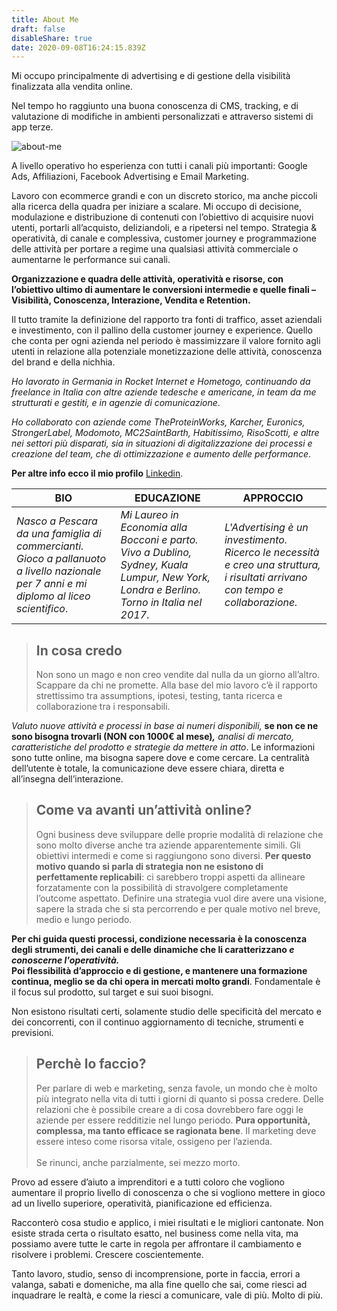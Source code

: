 ```yaml
---
title: About Me
draft: false
disableShare: true
date: 2020-09-08T16:24:15.839Z
---
```

Mi occupo principalmente di advertising e di gestione della visibilità finalizzata alla vendita online.

Nel tempo ho raggiunto una buona conoscenza di CMS, tracking, e di valutazione di modifiche in ambienti personalizzati e attraverso sistemi di app terze.

![about-me](/images/uploads/about-me.jpg "about-me")

A livello operativo ho esperienza con tutti i canali più importanti: Google Ads, Affiliazioni, Facebook Advertising e Email Marketing.

Lavoro con ecommerce grandi e con un discreto storico, ma anche piccoli alla ricerca della quadra per iniziare a scalare. Mi occupo di decisione, modulazione e distribuzione di contenuti con l’obiettivo di acquisire nuovi utenti, portarli all’acquisto, deliziandoli, e a ripetersi nel tempo. Strategia & operatività, di canale e complessiva, customer journey e programmazione delle attività per portare a regime una qualsiasi attività commerciale o aumentarne le performance sui canali. 

**Organizzazione e quadra delle attività, operatività e risorse, con l’obiettivo ultimo di aumentare le conversioni intermedie e quelle finali – Visibilità, Conoscenza, Interazione, Vendita e Retention.**

Il tutto tramite la definizione del rapporto tra fonti di traffico, asset aziendali e investimento, con il pallino della customer journey e experience. Quello che conta per ogni azienda nel periodo è massimizzare il valore fornito agli utenti in relazione alla potenziale monetizzazione delle attività, conoscenza del brand e della nichhia.

*Ho lavorato in Germania in Rocket Internet e Hometogo, continuando da freelance in Italia con altre aziende tedesche e americane, in team da me strutturati e gestiti, e in agenzie di comunicazione*.

*Ho collaborato con aziende come TheProteinWorks, Karcher, Euronics, StrongerLabel, Modomoto, MC2SaintBarth, Habitissimo, RisoScotti, e altre nei settori più disparati, sia in situazioni di digitalizzazione dei processi e creazione del team, che di ottimizzazione e aumento delle performance*.

**Per altre info ecco il mio profilo** [Linkedin](https://www.linkedin.com/in/fabrizio-di-fulvio-502b4815/).

| BIO                                                                                                                                     | EDUCAZIONE                                                                                                                                | APPROCCIO                                                                                                                      |
| --------------------------------------------------------------------------------------------------------------------------------------- | ----------------------------------------------------------------------------------------------------------------------------------------- | ------------------------------------------------------------------------------------------------------------------------------ |
| *Nasco a Pescara da una famiglia di commercianti. Gioco a pallanuoto a livello nazionale per 7 anni e mi diplomo al liceo scientifico*. | *Mi Laureo in Economia alla Bocconi e parto. Vivo a Dublino, Sydney, Kuala Lumpur, New York, Londra e Berlino. Torno in Italia nel 2017*. | *L'Advertising è un investimento. Ricerco le necessità e creo una struttura, i risultati arrivano con tempo e collaborazione.* |

> ## In cosa credo
>
> Non sono un mago e non creo vendite dal nulla da un giorno all’altro. Scappare da chi ne promette. Alla base del mio lavoro c’è il rapporto strettissimo tra assumptions, ipotesi, testing, tanta ricerca e collaborazione tra i responsabili. 

*Valuto nuove attività e processi in base ai numeri disponibili,* **se non ce ne sono bisogna trovarli (NON con 1000€ al mese)*,*** *analisi di mercato, caratteristiche del prodotto e strategie da mettere in atto*.
Le informazioni sono tutte online, ma bisogna sapere dove e come cercare. La centralità dell’utente è totale, la comunicazione deve essere chiara, diretta e all’insegna dell’interazione.

> ## Come va avanti un’attività online?
>
> Ogni business deve sviluppare delle proprie modalità di relazione che sono molto diverse anche tra aziende apparentemente simili. Gli obiettivi intermedi e come si raggiungono sono diversi. **Per questo motivo quando si parla di strategia non ne esistono di perfettamente replicabili**: ci sarebbero troppi aspetti da allineare forzatamente con la possibilità di stravolgere completamente l’outcome aspettato.
> Definire una strategia vuol dire avere una visione, sapere la strada che si sta percorrendo e per quale motivo nel breve, medio e lungo periodo.

**Per chi guida questi processi, condizione necessaria è la conoscenza degli strumenti, dei canali e delle dinamiche che li caratterizzano *e conoscerne l'operatività.*** \
**Poi flessibilità d’approccio e di gestione, e mantenere una formazione continua, meglio se da chi opera in mercati molto grandi**. 
Fondamentale è il focus sul prodotto, sul target e sui suoi bisogni. 

Non esistono risultati certi, solamente studio delle specificità del mercato e dei concorrenti, con il continuo aggiornamento di tecniche, strumenti e previsioni.

> ## Perchè lo faccio?
>
> Per parlare di web e marketing, senza favole, un mondo che è molto più integrato nella vita di tutti i giorni di quanto si possa credere. Delle relazioni che è possibile creare a di cosa dovrebbero fare oggi le aziende per essere redditizie nel lungo periodo. **Pura opportunità, complessa, ma tanto efficace se ragionata bene**. Il marketing deve essere inteso come risorsa vitale, ossigeno per l’azienda.\
> \
> Se rinunci, anche parzialmente, sei mezzo morto.

Provo ad essere d’aiuto a imprenditori e a tutti coloro che vogliono aumentare il proprio livello di conoscenza o che si vogliono mettere in gioco ad un livello superiore, operatività, pianificazione ed efficienza.

Racconterò cosa studio e applico, i miei risultati e le migliori cantonate. Non esiste strada certa o risultato esatto, nel business come nella vita, ma possiamo avere tutte le carte in regola per affrontare il cambiamento e risolvere i problemi. Crescere coscientemente.

Tanto lavoro, studio, senso di incomprensione, porte in faccia, errori a valanga, sabati e domeniche, ma alla fine quello che sai, come riesci ad inquadrare le realtà, e come la riesci a comunicare, vale di più. Molto di più.